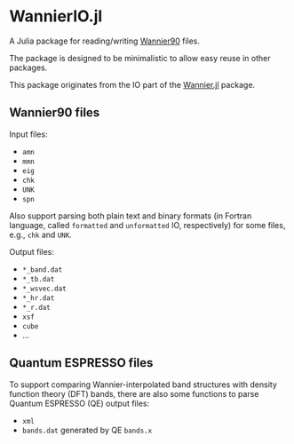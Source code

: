# WannierIO.jl

A Julia package for reading/writing [Wannier90](https://github.com/wannier-developers/wannier90) files.

The package is designed to be minimalistic to allow easy reuse in other packages.

This package originates from the IO part of the
[Wannier.jl](https://github.com/qiaojunfeng/Wannier.jl) package.

## Wannier90 files

Input files:

- `amn`
- `mmn`
- `eig`
- `chk`
- `UNK`
- `spn`

Also support parsing both plain text and binary formats (in Fortran language,
called `formatted` and `unformatted` IO, respectively) for some files, e.g.,
`chk` and `UNK`.

Output files:

- `*_band.dat`
- `*_tb.dat`
- `*_wsvec.dat`
- `*_hr.dat`
- `*_r.dat`
- `xsf`
- `cube`
- ...

## Quantum ESPRESSO files

To support comparing Wannier-interpolated band structures with density function
theory (DFT) bands, there are also some functions to parse Quantum ESPRESSO (QE)
output files:

- `xml`
- `bands.dat` generated by QE `bands.x`
